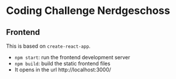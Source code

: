 # Coding Challenge Nerdgeschoss

## Frontend

This is based on `create-react-app`.

- `npm start`: run the frontend development server
- `npm build`: build the static frontend files
- It opens in the url http://localhost:3000/

